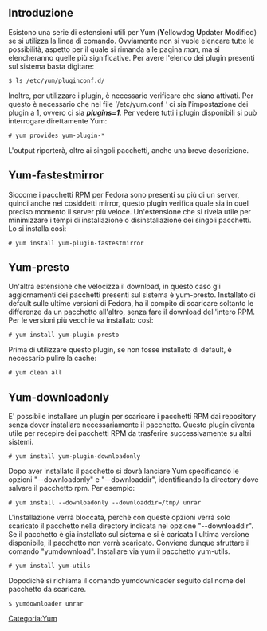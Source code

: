 Introduzione
------------

Esistono una serie di estensioni utili per Yum (**Y**ellowdog **U**pdater **M**odified) se si utilizza la linea di comando.
Ovviamente non si vuole elencare tutte le possibilità, aspetto per il quale si rimanda alle pagina *man*, ma si elencheranno quelle più significative. Per avere l'elenco dei plugin presenti sul sistema basta digitare:

`$ ls /etc/yum/pluginconf.d/`

Inoltre, per utilizzare i plugin, è necessario verificare che siano attivati. Per questo è necessario che nel file *'*/etc/yum.conf *'* ci sia l'impostazione dei plugin a 1, ovvero ci sia ***plugins=1***.
Per vedere tutti i plugin disponibili si può interrogare direttamente Yum:

`# yum provides yum-plugin-*`

L'output riporterà, oltre ai singoli pacchetti, anche una breve descrizione.

Yum-fastestmirror
-----------------

Siccome i pacchetti RPM per Fedora sono presenti su più di un server, quindi anche nei cosiddetti mirror, questo plugin verifica quale sia in quel preciso momento il server più veloce. Un'estensione che si rivela utile per minimizzare i tempi di installazione o disinstallazione dei singoli pacchetti.
Lo si installa così:

`# yum install yum-plugin-fastestmirror`

Yum-presto
----------

Un'altra estensione che velocizza il download, in questo caso gli aggiornamenti dei pacchetti presenti sul sistema è yum-presto. Installato di default sulle ultime versioni di Fedora, ha il compito di scaricare soltanto le differenze da un pacchetto all'altro, senza fare il download dell'intero RPM.
Per le versioni più vecchie va installato così:

`# yum install yum-plugin-presto`

Prima di utilizzare questo plugin, se non fosse installato di default, è necessario pulire la cache:

`# yum clean all`

Yum-downloadonly
----------------

E' possibile installare un plugin per scaricare i pacchetti RPM dai repository senza dover installare necessariamente il pacchetto. Questo plugin diventa utile per recepire dei pacchetti RPM da trasferire successivamente su altri sistemi.

`# yum install yum-plugin-downloadonly`

Dopo aver installato il pacchetto si dovrà lanciare Yum specificando le opzioni "--downloadonly" e "--downloaddir", identificando la directory dove salvare il pacchetto rpm. Per esempio:

`# yum install --downloadonly --downloaddir=/tmp/ unrar`

L'installazione verrà bloccata, perchè con queste opzioni verrà solo scaricato il pacchetto nella directory indicata nel opzione "--downloaddir". Se il pacchetto è già installato sul sistema e si è caricata l'ultima versione disponibile, il pacchetto non verrà scaricato.
Conviene dunque sfruttare il comando "yumdownload". Installare via yum il pacchetto yum-utils.

`# yum install yum-utils`

Dopodiché si richiama il comando yumdownloader seguito dal nome del pacchetto da scaricare.

`$ yumdownloader unrar`

<Categoria:Yum>
